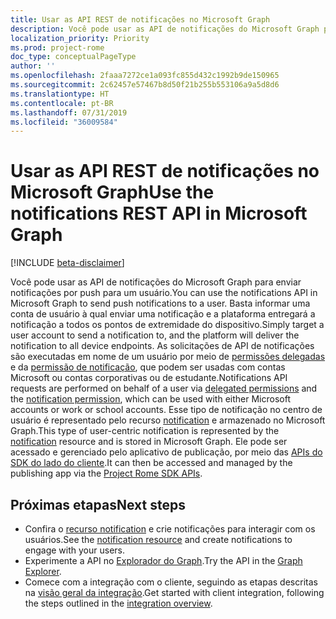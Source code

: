 ```yaml
---
title: Usar as API REST de notificações no Microsoft Graph
description: Você pode usar as API de notificações do Microsoft Graph para enviar notificações por push para um usuário. Basta informar uma conta de usuário à qual enviar uma notificação e a plataforma entregará a notificação a todos os pontos de extremidade do dispositivo. As solicitações de API de notificações são executadas em nome de um usuário por meio de permissões delegadas e a [permissão de notificação]( /graph/permissions_reference), que pode ser usado com contas Microsoft ou contas corporativas ou de estudante.
localization_priority: Priority
ms.prod: project-rome
doc_type: conceptualPageType
author: ''
ms.openlocfilehash: 2faaa7272ce1a093fc855d432c1992b9de150965
ms.sourcegitcommit: 2c62457e57467b8d50f21b255b553106a9a5d8d6
ms.translationtype: HT
ms.contentlocale: pt-BR
ms.lasthandoff: 07/31/2019
ms.locfileid: "36009584"
---
```

# <a name="use-the-notifications-rest-api-in-microsoft-graph"></a><span data-ttu-id="808b6-105">Usar as API REST de notificações no Microsoft Graph</span><span class="sxs-lookup"><span data-stu-id="808b6-105">Use the notifications REST API in Microsoft Graph</span></span>

[!INCLUDE [beta-disclaimer](../../includes/beta-disclaimer.md)]

<span data-ttu-id="808b6-106">Você pode usar as API de notificações do Microsoft Graph para enviar notificações por push para um usuário.</span><span class="sxs-lookup"><span data-stu-id="808b6-106">You can use the notifications API in Microsoft Graph to send push notifications to a user.</span></span> <span data-ttu-id="808b6-107">Basta informar uma conta de usuário à qual enviar uma notificação e a plataforma entregará a notificação a todos os pontos de extremidade do dispositivo.</span><span class="sxs-lookup"><span data-stu-id="808b6-107">Simply target a user account to send a notification to, and the platform will deliver the notification to all device endpoints.</span></span> <span data-ttu-id="808b6-108">As solicitações de API de notificações são executadas em nome de um usuário por meio de [permissões delegadas](/graph/permissions-reference#delegated-permissions-application-permissions-and-effective-permissions) e da [permissão de notificação]( /graph/permissions_reference), que podem ser usadas com contas Microsoft ou contas corporativas ou de estudante.</span><span class="sxs-lookup"><span data-stu-id="808b6-108">Notifications API requests are performed on behalf of a user via [delegated permissions](/graph/permissions-reference#delegated-permissions-application-permissions-and-effective-permissions) and the [notification permission]( /graph/permissions_reference), which can be used with either Microsoft accounts or work or school accounts.</span></span>
<span data-ttu-id="808b6-109">Esse tipo de notificação no centro de usuário é representado pelo recurso [notification](../resources/projectrome-notification.md) e armazenado no Microsoft Graph.</span><span class="sxs-lookup"><span data-stu-id="808b6-109">This type of user-centric notification is represented by the [notification](../resources/projectrome-notification.md) resource and is stored in Microsoft Graph.</span></span> <span data-ttu-id="808b6-110">Ele pode ser acessado e gerenciado pelo aplicativo de publicação, por meio das [APIs do SDK do lado do cliente](https://github.com/Microsoft/project-rome).</span><span class="sxs-lookup"><span data-stu-id="808b6-110">It can then be accessed and managed by the publishing app via the [Project Rome SDK APIs](https://github.com/Microsoft/project-rome).</span></span> 

## <a name="next-steps"></a><span data-ttu-id="808b6-111">Próximas etapas</span><span class="sxs-lookup"><span data-stu-id="808b6-111">Next steps</span></span>
- <span data-ttu-id="808b6-112">Confira o [recurso notification](../resources/projectrome-notification.md) e crie notificações para interagir com os usuários.</span><span class="sxs-lookup"><span data-stu-id="808b6-112">See the [notification resource](../resources/projectrome-notification.md) and create notifications to engage with your users.</span></span> 
- <span data-ttu-id="808b6-113">Experimente a API no [Explorador do Graph](https://developer.microsoft.com/graph/graph-explorer).</span><span class="sxs-lookup"><span data-stu-id="808b6-113">Try the API in the [Graph Explorer](https://developer.microsoft.com/graph/graph-explorer).</span></span>
- <span data-ttu-id="808b6-114">Comece com a integração com o cliente, seguindo as etapas descritas na [visão geral da integração](/graph/notifications-integration-e2e-overview).</span><span class="sxs-lookup"><span data-stu-id="808b6-114">Get started with client integration, following the steps outlined in the [integration overview](/graph/notifications-integration-e2e-overview).</span></span>
